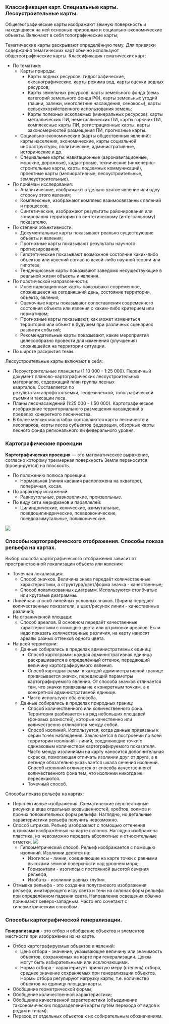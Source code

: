 ### Классификация карт. Специальные карты. Лесоустроительные карты.

Общегеографические карты изображают земную поверхность и находящиеся на ней основные природные и социально-экономические объекты. Включают в себя топографические карты;

Тематические карты раскрывают определённую тему. Для привязки содержания тематических карт обычно используют общегеографические карты. Классификация тематических карт:
- По тематике:
	- Карты природы:
		- Карты водных ресурсов: гидрографические, океанографические, карты режима вод, карты оценки водных ресурсов;
		- Карты земельных ресурсов: карты земельного фонда (семь категорий земельного фонда РФ), карты земельных угодий (пашни, залежи, многолетние насаждения, сенокосы), карты сельскохозяйственного использования земель;
		- Карты полезных ископаемых (минеральных ресурсов): карты металлических ПИ, неметаллических ПИ, карты горючих ПИ, комплексные карты ПИ, регистрационные карты, карты закономерностей размещения ПИ, прогнозные карты.
	- Социально-экономические (карты общественных явлений): карты населения, экономические, карты социальной инфраструктуры, политические, административные, исторические и др.
	- Специальные карты: навигационные (аэронавигационные, морские, дорожные), кадастровые, технические (инженерно-строительные карты, карты подземных коммуникаций), проектные карты (мелиоративные, лесоустроительные, землеустроительные).
- По приёмам исследования:
	- Аналитические, изображают отдельно взятое явление или одну сторону этого явления;
	- Комплексные, изображают комплекс взаимосвязанных явлений и процессов;
	- Синтетические, изображают результаты районирования или зонирования территории по синтетическому (интегральному) показателю.
- По степени объективности:
	- Документальные карты показывают реально существующие объекты и явления;
	- Прогнозные карты показывают результаты научного прогнозирования;
	- Гипотетические показывают возможное состояние каких-либо объектов или явлений согласно какой-либо научной теории или гипотезе;
	- Тенденциозные карты показывают заведомо несуществующие в реальной жизни объекты и явления.
- По практической направленности:
	- Инвентаризационные карты показывают современное, сложившееся на сегодняшний день, состояние территории, объекта, явления;
	- Оценочные карты показывают сопоставления современного состояния объекта или явления с каким-либо критерием или нормативом;
	- Прогнозные карты показывают, как может измениться территория или объект в будущем при различных сценариях развития событий;
	- Рекомендательные карты показывают, какие мероприятия целесообразно провести для изменения (улучшения) сложившейся на территории ситуации.
- По широте раскрытия темы.

Лесоустроительные карты включают в себя:
- Лесоустроительные планшеты (1:10 000 - 1:25 000). Первичный документ планово-картографических лесоустроительных материалов, содержащий план группы лесных кварталов. Составляется по результатам аэрофотосъемки, геодезической, топографической съемки и таксации леса.
- Планы лесонасаждений (1:25 000 - 1:50 000). Картографическое изображение территориального размещения насаждений в пределах конкретного лесничества.
- В более мелких масштабах составляются карты лесничеств и лесопарков, карты лесов субъектов федерации, обзорные карты лесного фонда регионального ли федерального уровня.

### Картографические проекции

**Картографическая проекция** — это математическое выражение, согласно которому трехмерная поверхность Земли переносится (проецируется) на плоскость.
- По положению полюса проекции:
	- Нормальная (линия касания расположена на экваторе), поперечная, косая.
- По характеру искажений:
	- Равноугольные, равновеликие, произвольные.
- По виду сети меридианов и параллелей:
	- Цилиндрические, конические, азимутальные, псевдоцилиндрические, псевдоконические, псевдоазимутальные, поликонические.

![](../../media/cartography/сg-0-cyl_con_az-60.png)

### Способы картографического отображения. Способы показа рельефа на картах.

Выбор способа картографического отображения зависит от пространственной локализации объекта или явления:
- Точечная локализация:
	- Способ значков. Величина знака передаёт количественные характеристики, а структура/цвет/форма значка - качественные;
	- Способ локализованных диаграмм. Используются столбчатые или круговые диаграммы.
- Линейная: способ линейных условных знаков. Ширина передаёт количественные показатели, а цвет/рисунок линии - качественные различия;
- На ограниченной площади:
	- Способ ареалов. В основном передаёт качественные характеристики с помощью цвета или штриховки ареалов. Если надо показать количественные различия, на карту наносят ареалы разных оттенков одного цвета.
- На всей территории:
	- Данные собирались в пределах административных единиц:
		- Способ картограмм: каждая административная единица раскрашивается в определённый оттенок, передающий величину картографируемого явления.
		- Способ картодиаграмм: к каждой административной границе привязывается значок, передающий параметры картографируемого явления. От способа значков отличается тем, что значки привязаны не к конкретным точкам, а к конкретной административной единице.
		- Часто используют оба способа.
	- Данные собирались в пределах природных границ:
		- Способ количественного или количественного фона. Территория разбивается на ряд небольших площадей (фоновых разностей), которые качественно или количественно отличаются между собой.
		- Способ изолиний. Используется, когда данные привязаны к серии точек наблюдения. Заключается в построении по всей территории изолиний - линий, соединяющих точки с одинаковым количеством картографируемого показателя. Часто между изолиниями на карту наносится дополнительная окраска, помогающая отличать изолинии друг от друга, а в легенде обязательно указывается шкала сечения изолиний. Способ изолиний отличается от способа качественного/количественного фона тем, что изолинии никогда не пересекаются.
		- Точечный способ.

Способы показа рельефа на картах:
- Перспективные изображения. Схематические перспективные рисунки в виде отдельных возвышенностей, хребтов, холмов и прочих положительных форм рельефа. Наглядно, но детальные характеристики рельефа получить невозможно.
- Способ штрихов. Рельеф изображают с помощью оттенения штрихами изображённых на карте склонов. Наглядно изображена пластика, но невозможно передать абсолютные и относительные отметки.
  ![](../../media/cartography/сg-0-spos_shtr-60.png)
  - Гипсометрический способ. Рельеф изображается с помощью изолиний. Изолинии делятся на:
	- Изогипсы - линии, соединяющие на карте точки с равными высотами земной поверхности над уровнем моря;
	- Горизонтали - изогипсы с постоянной высотой сечения рельефа;
	- Изобаты - изолинии равных глубин.
- Отмывка рельефа - это создание полутонового изображения рельефа, имитирующего игру света и тени на склонах форм рельефа при определённом падении света. Направление освещения обычно принимают северо-западным. Часто его сочетают с гипсометрическим способом.

### Способы картографической генерализации.

**Генерализация** - это отбор и обобщение объектов и элементов местности при изображении их на карте.
- Отбор картографируемых объектов и явлений:
	- Ценз отбора - значение, указывающее величину или значимость объектов, сохраняемых на карте при генерализации. Цензы могут быть избирательными или исключающими.
	- Норма отбора - характеризует принятую меру (степень) отбора, среднее значение сохраняемых при генерализации объектов. Нормы отбора регулируют нагрузку карты, т.е. количество объектов на единицу площади карты.
- Обобщение геометрической формы;
- Обобщение количественной характеристики;
- Обобщение качественной характеристики (объединение таксономических подразделений карты путём перехода от видов к родам и типам).
- Переход от отдельных объектов к их собирательным обозначениям.